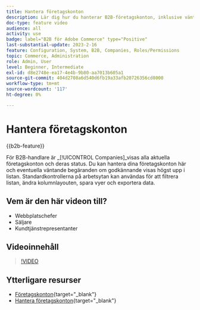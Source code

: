 ```yaml
---
title: Hantera företagskonton
description: Lär dig hur du hanterar B2B-företagskonton, inklusive väntande begäranden om godkännande.
doc-type: feature video
audience: all
activity: use
badge: label="B2B för Adobe Commerce" type="Positive"
last-substantial-update: 2023-2-16
feature: Configuration, System, B2B, Companies, Roles/Permissions
topic: Commerce, Administration
role: Admin, User
level: Beginner, Intermediate
exl-id: d8e2748e-ea17-4e4b-9b80-aa7013b605a1
source-git-commit: 404d2708a6d540d6fb19a33afb20726356cd8000
workflow-type: tm+mt
source-wordcount: '117'
ht-degree: 0%

---
```


# Hantera företagskonton

{{b2b-feature}}

För B2B-handlare är _[!UICONTROL Companies]_visas alla aktuella företagskonton och deras status. Du kan hantera dina företagskonton här och eventuella väntande begäranden om godkännande visas högst upp i listan. Standardkontrollerna på arbetsytan kan användas för att filtrera listan, ändra kolumnlayouten, spara vyer och exportera data.

## Vem är den här videon till?

- Webbplatschefer
- Säljare
- Kundtjänstrepresentanter

## Videoinnehåll

>[!VIDEO](https://video.tv.adobe.com/v/344447?quality=12&learn=on)

## Ytterligare resurser

- [Företagskonton](https://experienceleague.adobe.com/docs/commerce-admin/b2b/companies/account-companies.html){target="_blank"}
- [Hantera företagskonton](https://experienceleague.adobe.com/docs/commerce-admin/b2b/companies/account-company-manage.html){target="_blank"}
